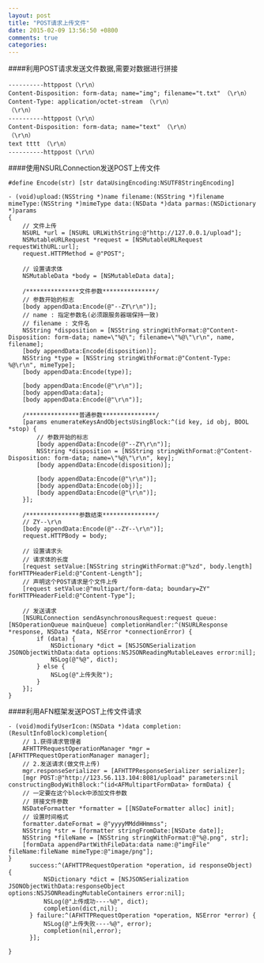 ```yaml
---
layout: post
title: "POST请求上传文件"
date: 2015-02-09 13:56:50 +0800
comments: true
categories: 
---
```

####利用POST请求发送文件数据,需要对数据进行拼接

	----------httppost（\r\n）
	Content-Disposition: form-data; name="img"; filename="t.txt" （\r\n）
	Content-Type: application/octet-stream （\r\n）
	（\r\n）
	----------httppost（\r\n）
	Content-Disposition: form-data; name="text" （\r\n）
	（\r\n）
	text tttt （\r\n）
	----------httppost（\r\n）
	
####使用NSURLConnection发送POST上传文件

	#define Encode(str) [str dataUsingEncoding:NSUTF8StringEncoding]
	
	- (void)upload:(NSString *)name filename:(NSString *)filename mimeType:(NSString *)mimeType data:(NSData *)data parmas:(NSDictionary *)params
	{
	    // 文件上传
	    NSURL *url = [NSURL URLWithString:@"http://127.0.0.1/upload"];
	    NSMutableURLRequest *request = [NSMutableURLRequest requestWithURL:url];
	    request.HTTPMethod = @"POST";
	    
	    // 设置请求体
	    NSMutableData *body = [NSMutableData data];
	    
	    /***************文件参数***************/
	    // 参数开始的标志
	    [body appendData:Encode(@"--ZY\r\n")];
	    // name : 指定参数名(必须跟服务器端保持一致)
	    // filename : 文件名
	    NSString *disposition = [NSString stringWithFormat:@"Content-Disposition: form-data; name=\"%@\"; filename=\"%@\"\r\n", name, filename];
	    [body appendData:Encode(disposition)];
	    NSString *type = [NSString stringWithFormat:@"Content-Type: %@\r\n", mimeType];
	    [body appendData:Encode(type)];
	    
	    [body appendData:Encode(@"\r\n")];
	    [body appendData:data];
	    [body appendData:Encode(@"\r\n")];
	    
	    /***************普通参数***************/
	    [params enumerateKeysAndObjectsUsingBlock:^(id key, id obj, BOOL *stop) {
	        // 参数开始的标志
	        [body appendData:Encode(@"--ZY\r\n")];
	        NSString *disposition = [NSString stringWithFormat:@"Content-Disposition: form-data; name=\"%@\"\r\n", key];
	        [body appendData:Encode(disposition)];
	        
	        [body appendData:Encode(@"\r\n")];
	        [body appendData:Encode(obj)];
	        [body appendData:Encode(@"\r\n")];
	    }];
	    
	    /***************参数结束***************/
	    // ZY--\r\n
	    [body appendData:Encode(@"--ZY--\r\n")];
	    request.HTTPBody = body;
	    
	    // 设置请求头
	    // 请求体的长度
	    [request setValue:[NSString stringWithFormat:@"%zd", body.length] forHTTPHeaderField:@"Content-Length"];
	    // 声明这个POST请求是个文件上传
	    [request setValue:@"multipart/form-data; boundary=ZY" forHTTPHeaderField:@"Content-Type"];
	    
	    // 发送请求
	    [NSURLConnection sendAsynchronousRequest:request queue:[NSOperationQueue mainQueue] completionHandler:^(NSURLResponse *response, NSData *data, NSError *connectionError) {
	        if (data) {
	            NSDictionary *dict = [NSJSONSerialization JSONObjectWithData:data options:NSJSONReadingMutableLeaves error:nil];
	            NSLog(@"%@", dict);
	        } else {
	            NSLog(@"上传失败");
	        }
	    }];
	}
	
####利用AFN框架发送POST上传文件请求

	- (void)modifyUserIcon:(NSData *)data completion:(ResultInfoBlock)completion{
	    // 1.获得请求管理者
	    AFHTTPRequestOperationManager *mgr = [AFHTTPRequestOperationManager manager];
	    // 2.发送请求(做文件上传)
	    mgr.responseSerializer = [AFHTTPResponseSerializer serializer];
	    [mgr POST:@"http://123.56.113.104:8081/upload" parameters:nil
	constructingBodyWithBlock:^(id<AFMultipartFormData> formData) {
	    // 一定要在这个block中添加文件参数
	    // 拼接文件参数
	    NSDateFormatter *formatter = [[NSDateFormatter alloc] init];
	    // 设置时间格式
	    formatter.dateFormat = @"yyyyMMddHHmmss";
	    NSString *str = [formatter stringFromDate:[NSDate date]];
	    NSString *fileName = [NSString stringWithFormat:@"%@.png", str];
	    [formData appendPartWithFileData:data name:@"imgFile" fileName:fileName mimeType:@"image/png"];
	}
	      success:^(AFHTTPRequestOperation *operation, id responseObject) {
	          NSDictionary *dict = [NSJSONSerialization JSONObjectWithData:responseObject options:NSJSONReadingMutableContainers error:nil];
	          NSLog(@"上传成功----%@", dict);
	          completion(dict,nil);
	      } failure:^(AFHTTPRequestOperation *operation, NSError *error) {
	          NSLog(@"上传失败----%@", error);
	          completion(nil,error);
	      }];
	
	}


